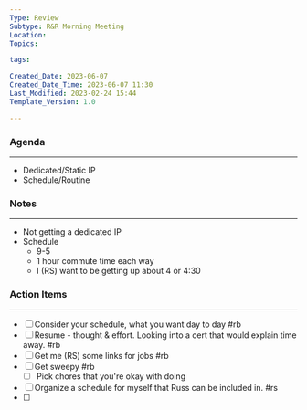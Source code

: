 ```yaml
---
Type: Review
Subtype: R&R Morning Meeting
Location: 
Topics: 

tags: 

Created_Date: 2023-06-07
Created_Date_Time: 2023-06-07 11:30
Last_Modified: 2023-02-24 15:44
Template_Version: 1.0

---
```

### Agenda
---
- Dedicated/Static IP
- Schedule/Routine

### Notes
---
- Not getting a dedicated IP 
- Schedule
	- 9-5
	- 1 hour commute time each way
	- I (RS) want to be getting up about 4 or 4:30

### Action Items
---
- [ ] Consider your schedule, what you want day to day #rb
- [ ] Resume - thought & effort. Looking into a cert that would explain time away. #rb 
- [ ] Get me (RS) some links for jobs #rb
- [ ] Get sweepy #rb 
	- [ ] Pick chores that you're okay with doing
- [ ] Organize a schedule for myself that Russ can be included in. #rs
- [ ] 